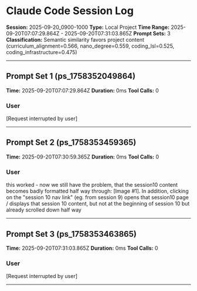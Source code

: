 # Claude Code Session Log

**Session:** 2025-09-20_0900-1000
**Type:** Local Project
**Time Range:** 2025-09-20T07:07:29.864Z - 2025-09-20T07:31:03.865Z
**Prompt Sets:** 3
**Classification:** Semantic similarity favors project content (curriculum_alignment=0.566, nano_degree=0.559, coding_lsl=0.525, coding_infrastructure=0.475)

---

<a name="ps_1758352049864"></a>
## Prompt Set 1 (ps_1758352049864)

**Time:** 2025-09-20T07:07:29.864Z
**Duration:** 0ms
**Tool Calls:** 0

### User

[Request interrupted by user]

---

<a name="ps_1758353459365"></a>
## Prompt Set 2 (ps_1758353459365)

**Time:** 2025-09-20T07:30:59.365Z
**Duration:** 0ms
**Tool Calls:** 0

### User



this worked - now we still have the problem, that the session10 content becomes badly formatted half way through: [Image #1]. In addition, clicking on the "session 10 nav link" (eg. from session 9) opens that session10 page / displays that session 10 content, but not at the beginning of session 10 but already scrolled down half way

---

<a name="ps_1758353463865"></a>
## Prompt Set 3 (ps_1758353463865)

**Time:** 2025-09-20T07:31:03.865Z
**Duration:** 0ms
**Tool Calls:** 0

### User

[Request interrupted by user]

---

